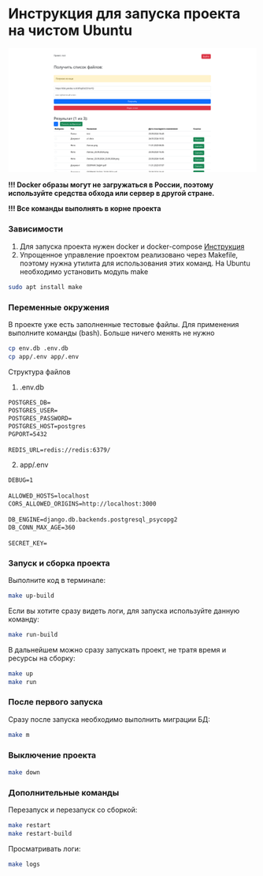 # Инструкция для запуска проекта на чистом Ubuntu

![<img src="https://github.com/CTpeJLok/yandex_disk_client/preview.png" />](https://github.com/CTpeJLok/yandex_disk_client/blob/main/preview)

**!!! Docker образы могут не загружаться в России, поэтому используйте средства обхода или сервер в другой стране.**

**!!! Все команды выполнять в корне проекта**

### Зависимости

1. Для запуска проекта нужен docker и docker-compose [Инструкция](Docker.md)
2. Упрощенное управление проектом реализовано через Makefile, поэтому нужна утилита для использования этих команд. На Ubuntu необходимо установить модуль make

```bash
sudo apt install make
```

### Переменные окружения

В проекте уже есть заполненные тестовые файлы. Для применения выполните команды (bash). Больше ничего менять не нужно

```bash
cp env.db .env.db
cp app/.env app/.env
```

Структура файлов

1. .env.db

```
POSTGRES_DB=
POSTGRES_USER=
POSTGRES_PASSWORD=
POSTGRES_HOST=postgres
PGPORT=5432

REDIS_URL=redis://redis:6379/
```

2. app/.env

```
DEBUG=1

ALLOWED_HOSTS=localhost
CORS_ALLOWED_ORIGINS=http://localhost:3000

DB_ENGINE=django.db.backends.postgresql_psycopg2
DB_CONN_MAX_AGE=360

SECRET_KEY=
```

### Запуск и сборка проекта

Выполните код в терминале:

```bash
make up-build
```

Если вы хотите сразу видеть логи, для запуска используйте данную команду:

```bash
make run-build
```

В дальнейшем можно сразу запускать проект, не тратя время и ресурсы на сборку:

```bash
make up
make run
```

### После первого запуска

Сразу после запуска необходимо выполнить миграции БД:

```bash
make m
```

### Выключение проекта

```bash
make down
```

### Дополнительные команды

Перезапуск и перезапуск со сборкой:

```bash
make restart
make restart-build
```

Просматривать логи:

```bash
make logs
```
